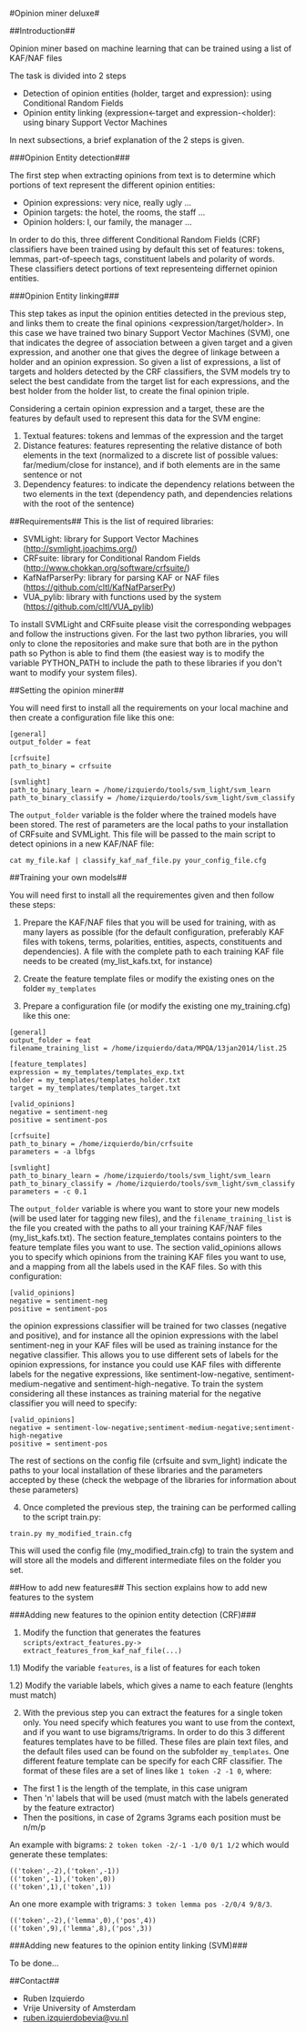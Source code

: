 #Opinion miner deluxe#

##Introduction##

Opinion miner based on machine learning that can be trained using a list of
KAF/NAF files

The task is divided into 2 steps
* Detection of opinion entities (holder, target and expression): using
Conditional Random Fields
* Opinion entity linking (expression<-target and expression-<holder): using
binary Support Vector Machines

In next subsections, a brief explanation of the 2 steps is given.

###Opinion Entity detection###

The first step when extracting opinions from text is to determine which portions of text represent the different opinion entities:

- Opinion expressions: very nice, really ugly ...
- Opinion targets: the hotel, the rooms, the staff ...
- Opinion holders: I, our family, the manager ...

In order to do this, three different Conditional Random Fields (CRF) classifiers have been trained using by default this set of features: tokens,
lemmas, part-of-speech tags, constituent labels and polarity of words. These classifiers detect portions of text representeing differnet opinion
entities.


###Opinion Entity linking###

This step takes as input the opinion entities detected in the previous step, and links them to create the final opinions <expression/target/holder>.
In this case we have trained two binary Support Vector Machines (SVM), one that indicates the degree of association between a given target and a given expression,
and another one that gives the degree of linkage between a holder and an opinion expression. So given a list of expressions, a list of targets and holders detected
by the CRF classifiers, the SVM models try to select the best candidate from the target list for each expressions, and the best holder from the holder list, to create
the final opinion triple.

Considering a certain opinion expression and a target, these are the features by default used to represent this data for the SVM engine:

1) Textual features: tokens and lemmas of the expression and the target
2) Distance features: features representing the relative distance of both elements in the text (normalized to a discrete list of possible values: far/medium/close for instance),
  and if both elements are in the same sentence or not
3) Dependency features: to indicate the dependency relations between the two elements in the text (dependency path, and dependencies relations with the root of the sentence)

##Requirements##
This is the list of required libraries:
+ SVMLight: library for Support Vector Machines (http://svmlight.joachims.org/)
+ CRFsuite: library for Conditional Random Fields (http://www.chokkan.org/software/crfsuite/)
+ KafNafParserPy: library for parsing KAF or NAF files (https://github.com/cltl/KafNafParserPy)
+ VUA_pylib: library with functions used by the system (https://github.com/cltl/VUA_pylib)

To install SVMLight and CRFsuite please visit the corresponding webpages and follow the instructions given. For the last two python libraries,
you will only to clone the repositories and make sure that both are in the python path so Python is able to find them (the easiest way is
to modify the variable PYTHON_PATH to include the path to these libraries if you don't want to modify your system files).

##Setting the opinion miner##

You will need first to install all the requirements on your local machine and then create a configuration file like this one:

```shell
[general]
output_folder = feat

[crfsuite]
path_to_binary = crfsuite

[svmlight]
path_to_binary_learn = /home/izquierdo/tools/svm_light/svm_learn
path_to_binary_classify = /home/izquierdo/tools/svm_light/svm_classify
````

The `output_folder` variable is the folder where the trained models have been stored. The rest of parameters are the local paths to your installation
of CRFsuite and SVMLight. This file will be passed to the main script to detect opinions in a new KAF/NAF file:

````shell
cat my_file.kaf | classify_kaf_naf_file.py your_config_file.cfg
````

##Training your own models##

You will need first to install all the requirementes given and then follow these steps:

1) Prepare the KAF/NAF files that you will be used for training, with as many layers as possible (for the default configuration, preferably KAF
files with tokens, terms, polarities, entities, aspects, constituents and dependencies). A file with the complete path to each training KAF
file needs to be created (my_list_kafs.txt, for instance)

2) Create the feature template files or modify the existing ones on the folder `my_templates`

3) Prepare a configuration file (or modify the existing one my_training.cfg) like this one:

````shell
[general]
output_folder = feat
filename_training_list = /home/izquierdo/data/MPQA/13jan2014/list.25

[feature_templates]
expression = my_templates/templates_exp.txt
holder = my_templates/templates_holder.txt
target = my_templates/templates_target.txt

[valid_opinions]
negative = sentiment-neg
positive = sentiment-pos

[crfsuite]
path_to_binary = /home/izquierdo/bin/crfsuite
parameters = -a lbfgs

[svmlight]
path_to_binary_learn = /home/izquierdo/tools/svm_light/svm_learn
path_to_binary_classify = /home/izquierdo/tools/svm_light/svm_classify
parameters = -c 0.1
````

The `output_folder` variable is where you want to store your new models (will be used later for tagging new files), and the `filename_training_list` is the file
you created with the paths to all your training KAF/NAF files (my_list_kafs.txt). The section feature_templates contains pointers to the feature template files
you want to use. The section valid_opinions allows you to specify which opinions from the training KAF files you want to use, and a mapping from all the labels
used in the KAF files. So with this configuration:

````shell
[valid_opinions]
negative = sentiment-neg
positive = sentiment-pos
````

the opinion expressions classifier will be trained for two classes (negative and positive), and for instance all the opinion expressions with the label sentiment-neg in
your KAF files will be used as training instance for the negative classifier. This allows you to use different sets of labels for the opinion expressions, for instance
you could use KAF files with differente labels for the negative expressions, like sentiment-low-negative, sentiment-medium-negative and sentiment-high-negative. To train the
system considering all these instances as training material for the negative classifier you will need to specify:

````shell
[valid_opinions]
negative = sentiment-low-negative;sentiment-medium-negative;sentiment-high-negative
positive = sentiment-pos
````

The rest of sections on the config file (crfsuite and svm_light) indicate the paths to your local installation of these libraries and the parameters accepted
by these  (check the webpage of the libraries for information about these parameters)

 4) Once completed the previous step, the training can be performed calling to the script train.py:

````shell
train.py my_modified_train.cfg
````

This will used the config file (my_modified_train.cfg) to train the system and will store all the models and different intermediate files on the folder you set.


##How to add new features##
This section explains how to add new features to the system

###Adding new features to the opinion entity detection (CRF)###

1) Modify the function that generates the features `scripts/extract_features.py-> extract_features_from_kaf_naf_file(...)`

1.1) Modify the variable `features`, is a list of features for each token

1.2) Modify the variable labels, which gives a name to each feature (lenghts must match)

2) With the previous step you can extract the features for a single token only. You need specify which features you want to use from the context,
and if you want to use bigrams/trigrams. In order to do this 3 different features templates have to be filled. These files are plain text files, and
the default files used can be found on the subfolder `my_templates`. One different feature template can be specify for each CRF classifier. The format
of these files are a set of lines like `1 token -2 -1 0`, where:

- The first 1 is the length of the template, in this case unigram
- Then 'n' labels that will be used (must match with the labels generated by the feature extractor)
- Then the positions, in case of 2grams 3grams each position must be n/m/p

An example with bigrams: `2 token token -2/-1 -1/0 0/1 1/2` which would generate these templates:

````shell
(('token',-2),('token',-1))
(('token',-1),('token',0))
(('token',1),('token',1))
````

An one more example with trigrams: `3 token lemma pos -2/0/4 9/8/3`.

````shell
(('token',-2),('lemma',0),('pos',4))
(('token',9),('lemma',8),('pos',3))
````




###Adding new features to the opinion entity linking (SVM)###

To be done...


##Contact##
* Ruben Izquierdo
* Vrije University of Amsterdam
* ruben.izquierdobevia@vu.nl
